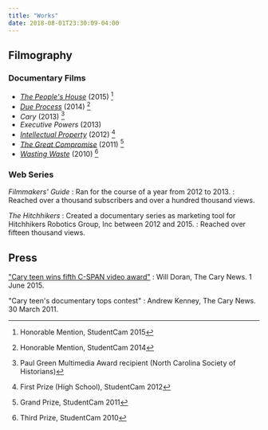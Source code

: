```yaml
---
title: "Works"
date: 2018-08-01T23:30:09-04:00
---
```


Filmography
-----------

### Documentary Films

+ [*The People's House*](http://www.viddler.com/v/6805fb13) (2015) [^ph]
+ [*Due Process*](http://www.viddler.com/v/3e83e938) (2014) [^dp]
+ *Cary* (2013) [^cary]
+ *Executive Powers* (2013)
+ [*Intellectual Property*](https://www.youtube.com/watch?v=c_SvgFo71x0) (2012) [^ip]
+ [*The Great Compromise*](https://www.c-span.org/video/?298275-27/the-great-compromise) (2011) [^gc]
+ [*Wasting Waste*](https://www.c-span.org/video/?292400-17/wasting-waste) (2010) [^ww]

### Web Series

*Filmmakers' Guide*
: Ran for the course of a year from 2012 to 2013.
: Reached over a thousand subscribers and over a hundred thousand views.

*The Hitchhikers*
: Created a documentary series as marketing tool for Hitchhikers Robotics Group, Inc between 2012 and 2015.
: Reached over fifteen thousand views.

<!--
### Contributions

+ Patrol Z --- Boy Scouts of America
+ AquaMorph Productions


Music
-----

["Thebes"](https://coalglazer.bandcamp.com/track/thebes)
: Thebes is inspired by the ancient Greek tragedy Antigone. The play, written by Sophocles many years ago, tells a tale of conflict between law and justice and a grave consequence of power. The piece was primarily created using a combination of additive synthesis and temporally distorted acoustic instruments.
-->

Press
-----

["Cary teen wins fifth C-SPAN video award"](https://www.newsobserver.com/news/local/community/cary-news/article22811496.html)
: Will Doran, The Cary News. 1 June 2015.

"Cary teen's documentary tops contest"
: Andrew Kenney, The Cary News. 30 March 2011.


[^ph]: Honorable Mention, StudentCam 2015

[^dp]: Honorable Mention, StudentCam 2014

[^ip]: First Prize (High School), StudentCam 2012

[^gc]: Grand Prize, StudentCam 2011

[^ww]: Third Prize, StudentCam 2010

[^cary]: Paul Green Multimedia Award recipient (North Carolina Society of Historians)
